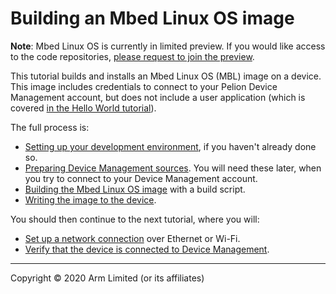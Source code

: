 <h1 id="mbl-image-build">Building an Mbed Linux OS image</h1>

<span class="notes">**Note**: Mbed Linux OS is currently in limited preview. If you would like access to the code repositories, [please request to join the preview](https://os.mbed.com/linux-os/).</span>

This tutorial builds and installs an Mbed Linux OS (MBL) image on a device. This image includes credentials to connect to your Pelion Device Management account, but does not include a user application (which is covered [in the Hello World tutorial](../getting-started/tutorial-user-application.html)).

The full process is:

* [Setting up your development environment](../getting-started/setting-up-and-supported-hardware.html), if you haven't already done so.
* [Preparing Device Management sources](../getting-started/preparing-device-management-sources.html). You will need these later, when you try to connect to your Device Management account.
* [Building the Mbed Linux OS image](../getting-started/building-an-mbl-image.html) with a build script.
* [Writing the image to the device](../getting-started/writing-and-booting-the-disk-image.html).

You should then continue to the next tutorial, where you will:

* [Set up a network connection](../getting-started/tutorial-connecting-to-a-network-and-pelion-device-management.html) over Ethernet or Wi-Fi.
* [Verify that the device is connected to Device Management](../getting-started/verifying-that-the-device-is-connected-to-device-management.html).


***

Copyright © 2020 Arm Limited (or its affiliates)
